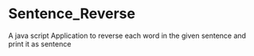 # Sentence_Reverse
A java script Application to reverse each word in the  given sentence and print it as sentence
